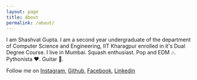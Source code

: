 ```yaml
---
layout: page
title: About
permalink: /about/
---
```

I am Shashvat Gupta. I am a second year undergraduate of the department of Computer Science and Engineering, IIT Kharagpur enrolled in it's Dual Degree Course. I live in Mumbai. Squash enthusiast. Pop and EDM :notes:. Pythonista :heart:. Guitar :guitar:. 

Follow me on 
[Instagram](https://www.instagram.com/shashvat72/?hl=en),
[Github](https://github.com/Shashvat6264),
[Facebook](https://www.facebook.com/shashvat.gupta.1),
[Linkedin](https://www.linkedin.com/in/shashvat-gupta-756b2112b/)
